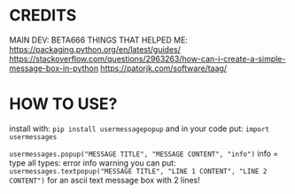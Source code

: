 # CREDITS

MAIN DEV: BETA666
THINGS THAT HELPED ME:
  https://packaging.python.org/en/latest/guides/
  https://stackoverflow.com/questions/2963263/how-can-i-create-a-simple-message-box-in-python
  https://patorjk.com/software/taag/

# HOW TO USE?

install with:
`pip install usermessagepopup`
and in your code put:
`import usermessages`

`usermessages.popup("MESSAGE TITLE", "MESSAGE CONTENT", "info")`
info = type
all types:
  error info warning
you can put:
`usermessages.textpopup("MESSAGE TITLE", "LINE 1 CONTENT", "LINE 2 CONTENT")`
for an ascii text message box with 2 lines!
